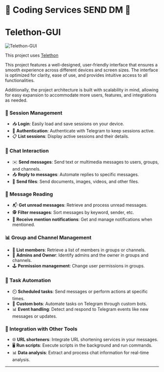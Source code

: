 # 🎫 Coding Services SEND DM 🎫

# Telethon-GUI

![Telethon-GUI](gui.gif)

This project uses [Telethon](https://github.com/LonamiWebs/Telethon)

This project features a well-designed, user-friendly interface that ensures a smooth experience across different devices and screen sizes. The interface is optimized for clarity, ease of use, and provides intuitive access to all functionalities. 

Additionally, the project architecture is built with scalability in mind, allowing for easy expansion to accommodate more users, features, and integrations as needed.

### 🔑 Session Management
- 📥 **Login**: Easily load and save sessions on your device.
- 🔄 **Authentication**: Authenticate with Telegram to keep sessions active.
- 📋 **List sessions**: Display active sessions and their details.

### 💬 Chat Interaction
- ✉️ **Send messages**: Send text or multimedia messages to users, groups, and channels.
- 📤 **Reply to messages**: Automate replies to specific messages.
- 📎 **Send files**: Send documents, images, videos, and other files.

### 👀 Message Reading
- 📬 **Get unread messages**: Retrieve and process unread messages.
- 🕵️ **Filter messages**: Sort messages by keyword, sender, etc.
- 📰 **Receive mention notifications**: Get and manage notifications when mentioned.

### 📊 Group and Channel Management
- 📑 **List members**: Retrieve a list of members in groups or channels.
- 👮 **Admins and Owner**: Identify admins and the owner in groups and channels.
- 🕹️ **Permission management**: Change user permissions in groups.

### 📲 Task Automation
- ⏲️ **Scheduled tasks**: Send messages or perform actions at specific times.
- 🤖 **Custom bots**: Automate tasks on Telegram through custom bots.
- 📊 **Event handling**: Detect and respond to Telegram events like new messages or updates.

### 🔗 Integration with Other Tools
- 🌐 **URL shorteners**: Integrate URL shortening services in your messages.
- 🖥️ **Run scripts**: Execute scripts in the background and run commands.
- 📊 **Data analysis**: Extract and process chat information for real-time analysis.

---
